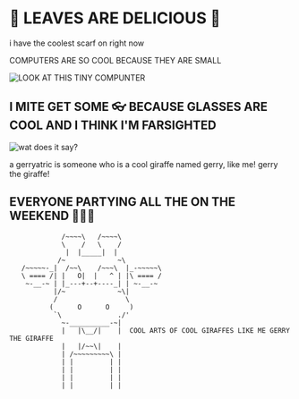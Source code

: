 # :leaves: LEAVES ARE DELICIOUS :leaves:

i have the coolest scarf on right now

COMPUTERS ARE SO COOL BECAUSE THEY ARE SMALL 

![LOOK AT THIS TINY COMPUNTER](https://cloud.githubusercontent.com/assets/15115070/10491073/62ae2b0c-7259-11e5-8c5e-016124a48c17.JPG)

## I MITE GET SOME :eyeglasses: BECAUSE GLASSES ARE COOL AND I THINK I'M FARSIGHTED

![wat does it say?](https://cloud.githubusercontent.com/assets/15115070/10527525/b9f55aec-7345-11e5-8f02-86a16db01079.JPG)

a gerryatric is someone who is a cool giraffe named gerry, like me! gerry the giraffe! 

## EVERYONE PARTYING ALL THE ON THE WEEKEND :tada::tada::tada:

                 /~~~~\   /~~~~\
                 \    /   \    /
                  |  |_____|  |
                /~             ~\
       /~~~~~-_|  /~~\    /~~~\  |_-~~~~~\
       \ ==== /| |   O|  |   ^ | |\ ==== /
        ~-__-~ | |_---+--+----_| | ~-__-~
               |/~             ~\|
               /                 \
              (      O      O     )
               `\              ./'
                 ~-__________-~|
                 |   |\__/|    |  COOL ARTS OF COOL GIRAFFES LIKE ME GERRY THE GIRAFFE
                 |   |/~~\|    |
                 | /~~~~~~~~~\ |
                 | |         | |
                 | |         | |
                 | |         | |
                 | |         | |

